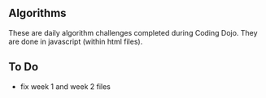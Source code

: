 ## Algorithms


These are daily algorithm challenges completed during Coding Dojo. They are done in javascript (within html files).


## To Do


- fix week 1 and week 2 files